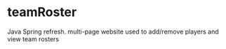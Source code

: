 # teamRoster
Java Spring refresh. multi-page website used to add/remove players and view team rosters
